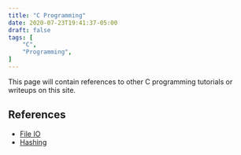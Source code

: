 ```yaml
---
title: "C Programming"
date: 2020-07-23T19:41:37-05:00
draft: false
tags: [
	"C",
	"Programming",
]
---
```


This page will contain references to other C programming tutorials or writeups on this site. 

## References


* [File IO](/posts/c_file_io)
* [Hashing](/posts/c_hashing_files_with_openssl)
